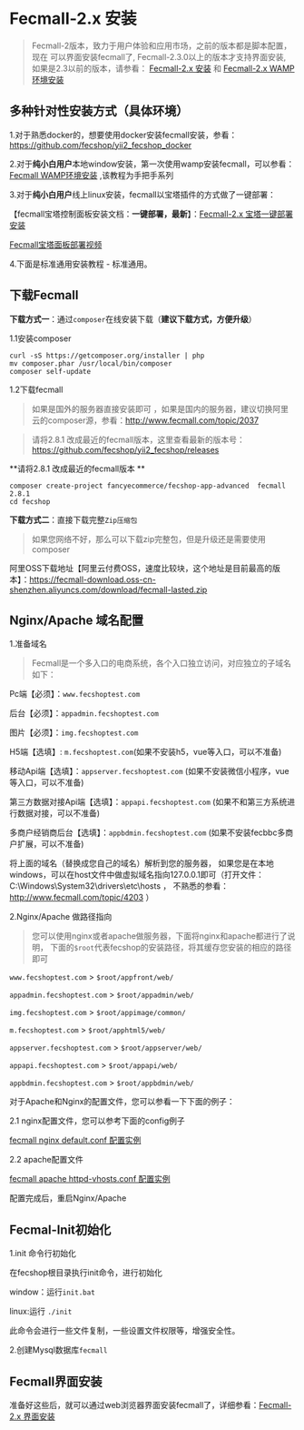 Fecmall-2.x 安装
============

> Fecmall-2版本，致力于用户体验和应用市场，之前的版本都是脚本配置，现在
可以界面安装fecmall了, Fecmall-2.3.0以上的版本才支持界面安装, 如果是2.3以前的版本，请参看：
[Fecmall-2.x 安装](fecshop-2-about-hand-install.md)
 和 [Fecmall-2.x WAMP环境安装](fecshop-2-about-wamp-install.md)

多种针对性安装方式（具体环境）
-------
 
1.对于熟悉docker的，想要使用docker安装fecmall安装，参看：https://github.com/fecshop/yii2_fecshop_docker

2.对于**纯小白用户**本地window安装，第一次使用wamp安装fecmall，可以参看：
[Fecmall WAMP环境安装](fecshop-2-3-about-wamp-install.md)
,该教程为手把手系列

3.对于**纯小白用户**线上linux安装，fecmall以宝塔插件的方式做了一键部署：

【fecmall宝塔控制面板安装文档：**一键部署，最新**】：[Fecmall-2.x 宝塔一键部署安装](fecshop-2-graphical-bt-install.md)

[Fecmall宝塔面板部署视频](http://www.fecmall.com/topic/4262)

4.下面是标准通用安装教程 - 标准通用。
 

下载Fecmall
-----------------

**下载方式一**：通过`composer`在线安装下载（**建议下载方式，方便升级**）

1.1安装composer

```
curl -sS https://getcomposer.org/installer | php
mv composer.phar /usr/local/bin/composer
composer self-update
```

1.2下载fecmall

> 如果是国外的服务器直接安装即可
，如果是国内的服务器，建议切换阿里云的composer源，参看：http://www.fecmall.com/topic/2037



> 请将2.8.1 改成最近的fecmall版本，这里查看最新的版本号： https://github.com/fecshop/yii2_fecshop/releases

**请将2.8.1 改成最近的fecmall版本 **

```
composer create-project fancyecommerce/fecshop-app-advanced  fecmall 2.8.1
cd fecshop
```

**下载方式二**：直接下载完整`Zip压缩包`

> 如果您网络不好，那么可以下载zip完整包，但是升级还是需要使用composer


阿里OSS下载地址【阿里云付费OSS，速度比较块，这个地址是目前最高的版本】：https://fecmall-download.oss-cn-shenzhen.aliyuncs.com/download/fecmall-lasted.zip



Nginx/Apache 域名配置
----------------------

1.准备域名

> Fecmall是一个多入口的电商系统，各个入口独立访问，对应独立的子域名如下：


Pc端【必须】：`www.fecshoptest.com`

后台【必须】：`appadmin.fecshoptest.com`

图片【必须】：`img.fecshoptest.com`

H5端【选填】: `m.fecshoptest.com`(如果不安装h5，vue等入口，可以不准备)

移动Api端【选填】：`appserver.fecshoptest.com`  (如果不安装微信小程序，vue等入口，可以不准备)
 
第三方数据对接Api端【选填】：`appapi.fecshoptest.com` (如果不和第三方系统进行数据对接，可以不准备)

多商户经销商后台【选填】：`appbdmin.fecshoptest.com` (如果不安装fecbbc多商户扩展，可以不准备)

将上面的域名（替换成您自己的域名）解析到您的服务器，
如果您是在本地windows，可以在host文件中做虚拟域名指向127.0.0.1即可（打开文件：C:\Windows\System32\drivers\etc\hosts ，
不熟悉的参看：http://www.fecmall.com/topic/4203 ）




2.Nginx/Apache 做路径指向



> 您可以使用nginx或者apache做服务器，下面将nginx和apache都进行了说明，
下面的`$root`代表fecshop的安装路径，将其缓存您安装的相应的路径即可

`www.fecshoptest.com`   >  `$root/appfront/web/`

`appadmin.fecshoptest.com`   >  `$root/appadmin/web/`

`img.fecshoptest.com`   >  `$root/appimage/common/`

`m.fecshoptest.com`   >  `$root/apphtml5/web/`

`appserver.fecshoptest.com`   >  `$root/appserver/web/`

`appapi.fecshoptest.com`   >  `$root/appapi/web/`

`appbdmin.fecshoptest.com`   >  `$root/appbdmin/web/`

对于Apache和Nginx的配置文件，您可以参看一下下面的例子：

2.1 nginx配置文件，您可以参考下面的config例子


[fecmall nginx default.conf 配置实例](http://www.fecmall.com/topic/2101)


2.2 apache配置文件


[fecmall apache httpd-vhosts.conf 配置实例](http://www.fecmall.com/topic/2100)




配置完成后，重启Nginx/Apache

Fecmal-Init初始化
------------------

1.init 命令行初始化

在fecshop根目录执行init命令，进行初始化

window：运行`init.bat`

linux:运行 `./init`

此命令会进行一些文件复制，一些设置文件权限等，增强安全性。




2.创建Mysql数据库`fecmall`


Fecmall界面安装
----------------


准备好这些后，就可以通过web浏览器界面安装fecmall了，详细参看：[Fecmall-2.x 界面安装](fecshop-2-graphical-web-install.md)













